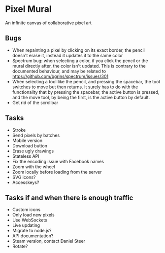 Pixel Mural
===========
An infinite canvas of collaborative pixel art

Bugs
----
* When repainting a pixel by clicking on its exact border, the pencil doesn't erase it, instead it updates it to the same color
* Spectrum bug: when selecting a color, if you click the pencil or the mural directly after, the color isn't updated.
This is contrary to the documented behaviour, and may be related to https://github.com/bgrins/spectrum/issues/301
* When selecting a tool like the pencil, and pressing the spacebar, the tool switches to move but then returns.
It surely has to do with the functionality that by pressing the spacebar, the active button is pressed, and the move tool,
by being the first, is the active button by default.
* Get rid of the scrollbar

Tasks
-----
* Stroke
* Send pixels by batches
* Mobile version
* Download button
* Erase ugly drawings
* Stateless API
* Fix the encoding issue with Facebook names
* Zoom with the wheel
* Zoom locally before loading from the server
* SVG icons?
* Accesskeys?

Tasks if and when there is enough traffic
-----------------------------------------
* Custom icons
* Only load new pixels
* Use WebSockets
* Live updating
* Migrate to node.js?
* API documentation?
* Steam version, contact Daniel Steer
* Rotate?